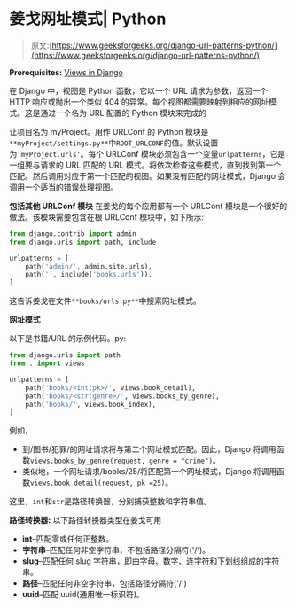 # 姜戈网址模式| Python

> 原文:[https://www.geeksforgeeks.org/django-url-patterns-python/](https://www.geeksforgeeks.org/django-url-patterns-python/)

**Prerequisites:** [Views in Django](https://www.geeksforgeeks.org/views-in-django-python/)

在 Django 中，视图是 Python 函数，它以一个 URL 请求为参数，返回一个 HTTP 响应或抛出一个类似 404 的异常。每个视图都需要映射到相应的网址模式。这是通过一个名为 URL 配置的 Python 模块来完成的

让项目名为 myProject。用作 URLConf 的 Python 模块是`**myProject/settings.py**`中`ROOT_URLCONF`的值。默认设置为`'myProject.urls'`。每个 URLConf 模块必须包含一个变量`urlpatterns`，它是一组要与请求的 URL 匹配的 URL 模式。将依次检查这些模式，直到找到第一个匹配。然后调用对应于第一个匹配的视图。如果没有匹配的网址模式，Django 会调用一个适当的错误处理视图。

**包括其他 URLConf 模块**
在姜戈的每个应用都有一个 URLConf 模块是一个很好的做法。该模块需要包含在根 URLConf 模块中，如下所示:

```py
from django.contrib import admin
from django.urls import path, include

urlpatterns = [
    path('admin/', admin.site.urls),
    path('', include('books.urls')),
]
```

这告诉姜戈在文件`**books/urls.py**`中搜索网址模式。

**网址模式**

以下是书籍/URL 的示例代码。py:

```py
from django.urls import path
from . import views

urlpatterns = [
    path('books/<int:pk>/', views.book_detail),
    path('books/<str:genre>/', views.books_by_genre),
    path('books/', views.book_index), 
]
```

例如，

*   到/图书/犯罪/的网址请求将与第二个网址模式匹配。因此，Django 将调用函数`views.books_by_genre(request, genre = "crime")`。
*   类似地，一个网址请求/books/25/将匹配第一个网址模式，Django 将调用函数`views.book_detail(request, pk =25)`。

这里，`int`和`str`是路径转换器，分别捕获整数和字符串值。

**路径转换器:**
以下路径转换器类型在姜戈可用

*   **int**–匹配零或任何正整数。
*   **字符串**–匹配任何非空字符串，不包括路径分隔符('/')。
*   **slug**–匹配任何 slug 字符串，即由字母、数字、连字符和下划线组成的字符串。
*   **路径**–匹配任何非空字符串，包括路径分隔符('/')
*   **uuid**–匹配 uuid(通用唯一标识符)。